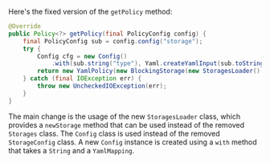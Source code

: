 Here's the fixed version of the `getPolicy` method:

```java
@Override
public Policy<?> getPolicy(final PolicyConfig config) {
    final PolicyConfig sub = config.config("storage");
    try {
        Config cfg = new Config()
            .with(sub.string("type"), Yaml.createYamlInput(sub.toString()).readYamlMapping());
        return new YamlPolicy(new BlockingStorage(new StoragesLoader().newStorage("default", cfg)));
    } catch (final IOException err) {
        throw new UncheckedIOException(err);
    }
}
```

The main change is the usage of the new `StoragesLoader` class, which provides a `newStorage` method that can be used instead of the removed `Storages` class. The `Config` class is used instead of the removed `StorageConfig` class. A new `Config` instance is created using a `with` method that takes a `String` and a `YamlMapping`.